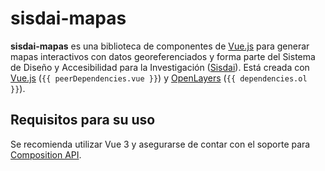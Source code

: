 <script setup>
import MapaBasico from "./../.vitepress/ejemplos/MapaBasico.vue";
import { dependencies, peerDependencies } from './../../package.json'
</script>

# sisdai-mapas

**sisdai-mapas** es una biblioteca de componentes de
[Vue.js](https://vuejs.org/) para generar mapas interactivos con datos
georeferenciados y forma parte del Sistema de Diseño y Accesibilidad para la
Investigación ([Sisdai](https://sisdai.conahcyt.mx/)). Está creada con
[Vue.js](https://vuejs.org/) (`{{ peerDependencies.vue }}`) y
[OpenLayers](https://openlayers.org/) (`{{ dependencies.ol }}`).

## Requisitos para su uso

Se recomienda utilizar Vue 3 y asegurarse de contar con el soporte para
[Composition API](https://vuejs.org/api/composition-api-setup.html).
